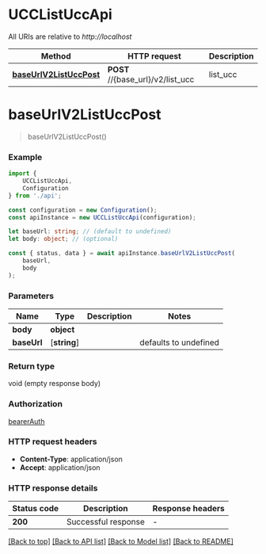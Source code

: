 # UCCListUccApi

All URIs are relative to *http://localhost*

|Method | HTTP request | Description|
|------------- | ------------- | -------------|
|[**baseUrlV2ListUccPost**](#baseurlv2listuccpost) | **POST** //{base_url}/v2/list_ucc | list_ucc|

# **baseUrlV2ListUccPost**
> baseUrlV2ListUccPost()


### Example

```typescript
import {
    UCCListUccApi,
    Configuration
} from './api';

const configuration = new Configuration();
const apiInstance = new UCCListUccApi(configuration);

let baseUrl: string; // (default to undefined)
let body: object; // (optional)

const { status, data } = await apiInstance.baseUrlV2ListUccPost(
    baseUrl,
    body
);
```

### Parameters

|Name | Type | Description  | Notes|
|------------- | ------------- | ------------- | -------------|
| **body** | **object**|  | |
| **baseUrl** | [**string**] |  | defaults to undefined|


### Return type

void (empty response body)

### Authorization

[bearerAuth](../README.md#bearerAuth)

### HTTP request headers

 - **Content-Type**: application/json
 - **Accept**: application/json


### HTTP response details
| Status code | Description | Response headers |
|-------------|-------------|------------------|
|**200** | Successful response |  -  |

[[Back to top]](#) [[Back to API list]](../README.md#documentation-for-api-endpoints) [[Back to Model list]](../README.md#documentation-for-models) [[Back to README]](../README.md)

